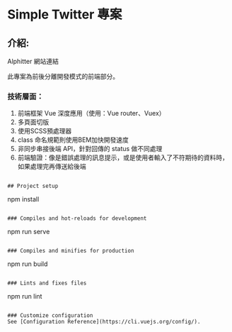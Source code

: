 # Simple Twitter 專案
## 介紹:
Alphitter 網站連結

此專案為前後分離開發模式的前端部分。

### 技術層面：

1. 前端框架 Vue 深度應用（使用：Vue router、Vuex）<br>
2. 多頁面切版<br>
3. 使用SCSS預處理器<br>
4. class 命名規範則使用BEM加快開發速度<br>
5. 非同步串接後端 API，針對回傳的 status 做不同處理<br>
6. 前端驗證：像是錯誤處理的訊息提示，或是使用者輸入了不符期待的資料時，如果處理完再傳送給後端<br>
```

## Project setup
```
npm install
```

### Compiles and hot-reloads for development
```
npm run serve
```

### Compiles and minifies for production
```
npm run build
```

### Lints and fixes files
```
npm run lint
```

### Customize configuration
See [Configuration Reference](https://cli.vuejs.org/config/).
